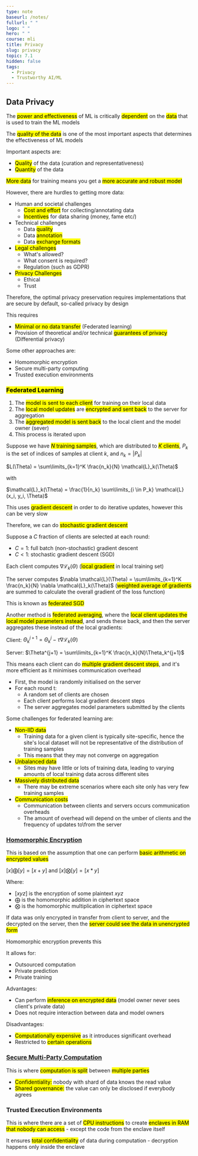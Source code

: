 ```yaml
---
type: note
baseurl: /notes/
fullurl: " "
logo: " "
hero: " "
course: mli
title: Privacy
slug: privacy
topic: 7.1
hidden: false
tags:
  - Privacy
  - Trustworthy AI/ML
---
```


## Data Privacy

The <mark>power and effectiveness</mark> of ML is critically <mark>dependent</mark> on the <mark>data</mark> that is used to train the ML models

The <mark>quality of the data</mark> is one of the most important aspects that determines the effectiveness of ML models

Important aspects are:

- <mark>Quality</mark> of the data (curation and representativeness)
- <mark>Quantity</mark> of the data

<mark>More data</mark> for training means you get a <mark>more accurate and robust model</mark>

However, there are hurdles to getting more data:

- Human and societal challenges
  - <mark>Cost and effort</mark> for collecting/annotating data
  - <mark>Incentives</mark> for data sharing (money, fame etc/)
- Technical challenges
  - Data <mark>quality</mark>
  - Data <mark>annotation</mark>
  - Data <mark>exchange formats</mark>
- <mark>Legal challenges</mark>
  - What's allowed?
  - What consent is required?
  - Regulation (such as GDPR)
- <mark>Privacy Challenges</mark>
  - Ethical
  - Trust

Therefore, the optimal privacy preservation requires implementations that are secure by default, so-called privacy by design

This requires

- <mark>Minimal or no data transfer</mark> (Federated learning)
- Provision of theoretical and/or technical <mark>guarantees of privacy</mark> (Differential privacy)

Some other approaches are:

- Homomorphic encryption
- Secure multi-party computing
- Trusted execution environments

### <mark>Federated Learning</mark>

1. The <mark>model is sent to each client</mark> for training on their local data
2. The <mark>local model updates</mark> are <mark>encrypted and sent back</mark> to the server for aggregation
3. The <mark>aggregated model is sent back</mark> to the local client and the model owner (sever)
4. This process is iterated upon

Suppose we have <mark>$N$ training samples</mark>, which are distributed to <mark>$K$ clients</mark>, $P_k$ is the set of indices of samples at client $k$, and $n_k = |P_k|$

$L(\Theta) = \sum\limits_{k=1}^K \frac{n_k}{N} \mathcal{L}_k(\Theta)$

with

$\mathcal{L}_k(\Theta) = \frac{1}{n_k} \sum\limits_{i \in P_k} \mathcal{L}(x_i, y_i, \Theta)$

This uses <mark>gradient descent</mark> in order to do iterative updates, however this can be very slow

Therefore, we can do <mark>stochastic gradient descent</mark>

Suppose a $C$ fraction of clients are selected at each round:

- $C = 1$: full batch (non-stochastic) gradient descent
- $C < 1$: stochastic gradient descent (SGD)

Each client computes $\nabla \mathcal{L}_k(\Theta)$ (<mark>local gradient</mark> in local training set)

The server computes $\nabla \mathcal{L}(\Theta) = \sum\limits_{k=1}^K  \frac{n_k}{N} \nabla \mathcal{L}_k(\Theta)$ (<mark>weighted average of gradients</mark> are summed to calculate the overall gradient of the loss function)

This is known as <mark>federated SGD</mark>

Another method is <mark>federated averaging</mark>, where the <mark>local client updates the local model parameters instead</mark>, and sends these back, and then the server aggregates these instead of the local gradients:

Client: $\Theta_k^{j+1} = \Theta_k^j - \tau \nabla \mathcal{L}_k(\Theta)$

Server: $\Theta^{j+1} = \sum\limits_{k=1}^K \frac{n_k}{N}\Theta_k^{j+1}$

This means each client can do <mark>multiple gradient descent steps</mark>, and it's more efficient as it minimises communication overhead

- First, the model is randomly initialised on the server
- For each round t:
  - A random set of clients are chosen
  - Each client performs local gradient descent steps
  - The server aggregates model parameters submitted by the clients

Some challenges for federated learning are:

- <mark>Non-IID data</mark>
  - Training data for a given client is typically site-specific, hence the site's local dataset will not be representative of the distribution of training samples
  - This means that they may not converge on aggregation
- <mark>Unbalanced data</mark>
  - Sites may have little or lots of training data, leading to varying amounts of local training data across different sites
- <mark>Massively distributed data</mark>
  - There may be extreme scenarios where each site only has very few training samples
- <mark>Communication costs</mark>
  - Communication between clients and servers occurs communication overheads
  - The amount of overhead will depend on the umber of clients and the frequency of updates to\from the server

### [Homomorphic Encryption](/notes/privacy-engineering/fhe)

This is based on the assumption that one can perform <mark>basic arithmetic on encrypted values</mark>

$[x]\bigoplus [y] = [x + y]$ and $[x]\bigotimes [y] = [x * y]$

Where:

- $[xyz]$ is the encryption of some plaintext $xyz$
- $\bigoplus$ is the homomorphic addition in ciphertext space
- $\bigotimes$ is the homomorphic multiplication in ciphertext space

If data was only encrypted in transfer from client to server, and the decrypted on the server, then the <mark>server could see the data in unencrypted form</mark>

Homomorphic encryption prevents this

It allows for:

- Outsourced computation
- Private prediction
- Private training

Advantages:

- Can perform <mark>inference on encrypted data</mark> (model owner never sees client's private data)
- Does not require interaction between data and model owners

Disadvantages:

- <mark>Computationally expensive</mark> as it introduces significant overhead
- Restricted to <mark>certain operations</mark>

### [Secure Multi-Party Computation](/notes/privacy-engineering/mpc)

This is where <mark>computation is split</mark> between <mark>multiple parties</mark>

- <mark>Confidentiality:</mark> nobody with shard of data knows the read value
- <mark>Shared governance:</mark> the value can only be disclosed if everybody agrees

### Trusted Execution Environments

This is where there are a set of <mark>CPU instructions</mark> to create <mark>enclaves in RAM that nobody can access</mark> - except the code from the enclave itself

It ensures <mark>total confidentiality</mark> of data during computation - decryption happens only inside the enclave
